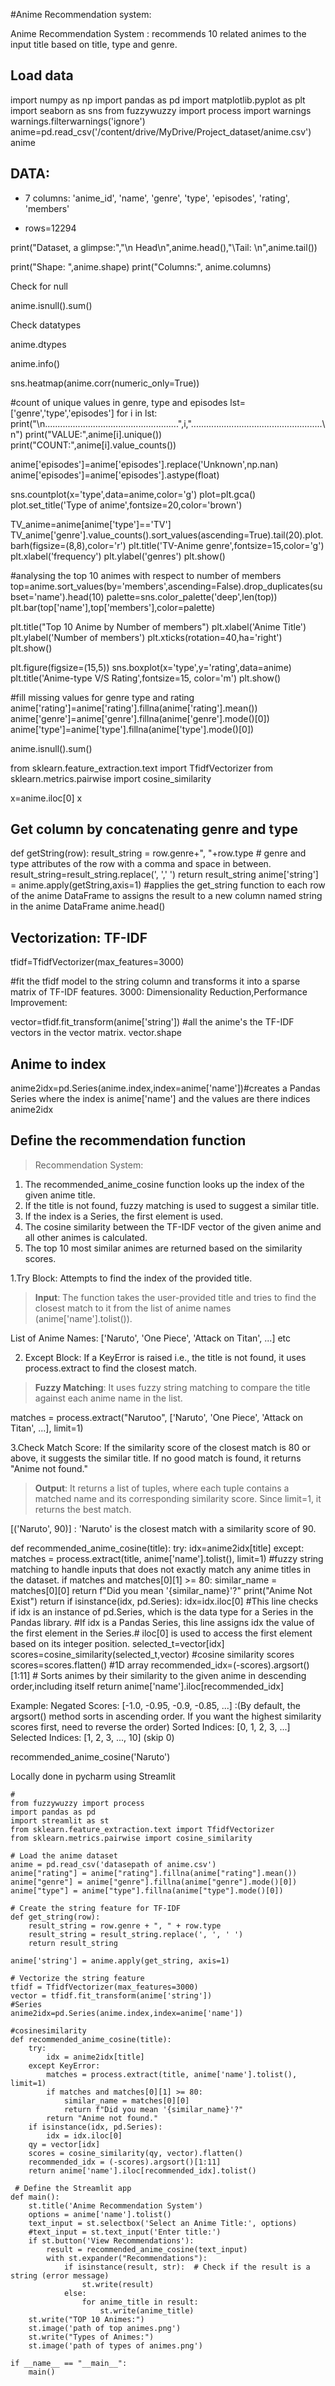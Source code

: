 #Anime Recommendation system:


Anime Recommendation System :
recommends 10 related animes to the input title based on title, type and genre.

## Load data

import numpy as np
import pandas as pd
import matplotlib.pyplot as plt
import seaborn as sns
from fuzzywuzzy import process
import warnings
warnings.filterwarnings('ignore')
anime=pd.read_csv('/content/drive/MyDrive/Project_dataset/anime.csv')
anime

## DATA:

*   7 columns: 'anime_id', 'name', 'genre', 'type', 'episodes', 'rating', 'members'

*  rows=12294



print("Dataset, a glimpse:","\n Head\n",anime.head(),"\Tail: \n",anime.tail())

print("Shape: ",anime.shape)
print("Columns:", anime.columns)

Check for null

anime.isnull().sum()

Check datatypes

anime.dtypes

anime.info()

sns.heatmap(anime.corr(numeric_only=True))

#count of unique values in genre, type and episodes
lst=['genre','type','episodes']
for i in lst:
  print("\n.....................................................",i,"....................................................\n")
  print("VALUE:",anime[i].unique())
  print("COUNT:",anime[i].value_counts())



anime['episodes']=anime['episodes'].replace('Unknown',np.nan)
anime['episodes']=anime['episodes'].astype(float)

sns.countplot(x='type',data=anime,color='g')
plot=plt.gca()
plot.set_title('Type of anime',fontsize=20,color='brown')

TV_anime=anime[anime['type']=='TV']
TV_anime['genre'].value_counts().sort_values(ascending=True).tail(20).plot.barh(figsize=(8,8),color='r')
plt.title('TV-Anime genre',fontsize=15,color='g')
plt.xlabel('frequency')
plt.ylabel('genres')
plt.show()

#analysing the top 10 animes with respect to number of members
top=anime.sort_values(by='members',ascending=False).drop_duplicates(subset='name').head(10)
palette=sns.color_palette('deep',len(top))
plt.bar(top['name'],top['members'],color=palette)

plt.title("Top 10 Anime by Number of members")
plt.xlabel('Anime Title')
plt.ylabel('Number of members')
plt.xticks(rotation=40,ha='right')
plt.show()

plt.figure(figsize=(15,5))
sns.boxplot(x='type',y='rating',data=anime)
plt.title('Anime-type V/S Rating',fontsize=15, color='m')
plt.show()

#fill missing values for genre type and rating
anime['rating']=anime['rating'].fillna(anime['rating'].mean())
anime['genre']=anime['genre'].fillna(anime['genre'].mode()[0])
anime['type']=anime['type'].fillna(anime['type'].mode()[0])

anime.isnull().sum()

from sklearn.feature_extraction.text import TfidfVectorizer
from sklearn.metrics.pairwise import cosine_similarity

x=anime.iloc[0]
x

## Get column by concatenating genre and type

def getString(row):
    result_string = row.genre+", "+row.type  # genre and type attributes of the row with a comma and space in between.
    result_string=result_string.replace(', ',' ')
    return  result_string
anime['string'] = anime.apply(getString,axis=1) #applies the get_string function to each row of the anime DataFrame to assigns the result to a new column named string in the anime DataFrame
anime.head()

## Vectorization: TF-IDF

tfidf=TfidfVectorizer(max_features=3000)

#fit the tfidf model to the string column and transforms it into a sparse matrix of TF-IDF features. 3000: Dimensionality Reduction,Performance Improvement:

vector=tfidf.fit_transform(anime['string']) #all the anime's the TF-IDF vectors in the vector matrix.
vector.shape

## Anime to index

anime2idx=pd.Series(anime.index,index=anime['name'])#creates a Pandas Series where the index is anime['name'] and the values are there indices
anime2idx

## Define the recommendation function

  


> Recommendation System:
1. The recommended_anime_cosine function looks up the index of the given anime title.
2. If the title is not found, fuzzy matching is used to suggest a similar title.
3. If the index is a Series, the first element is used.
4. The cosine similarity between the TF-IDF vector of the given anime and all other animes is calculated.
5. The top 10 most similar animes are returned based on the similarity scores.

1.Try Block: Attempts to find the index of the provided title.


> **Input**: The function takes the user-provided title and tries to find the closest match to it from the list of anime names (anime['name'].tolist()).


List of Anime Names: ['Naruto', 'One Piece', 'Attack on Titan', ...] etc

2. Except Block: If a KeyError is raised i.e., the title is not found, it uses process.extract to find the closest match.



> **Fuzzy Matching**: It uses fuzzy string matching to compare the title against each anime name in the list.


matches = process.extract("Narutoo", ['Naruto', 'One Piece', 'Attack on Titan', ...], limit=1)

3.Check Match Score: If the similarity score of the closest match is 80 or above, it suggests the similar title. If no good match is found, it returns "Anime not found."
> **Output**: It returns a list of tuples, where each tuple contains a matched name and its corresponding similarity score. Since limit=1, it returns the best match.

[('Naruto', 90)] : 'Naruto' is the closest match with a similarity score of 90.

def recommended_anime_cosine(title):
    try:
        idx=anime2idx[title]
    except:
        matches = process.extract(title, anime['name'].tolist(), limit=1) #fuzzy string matching to handle  inputs that does not exactly match any anime titles in the dataset.
        if matches and matches[0][1] >= 80:
            similar_name = matches[0][0]
            return f"Did you mean '{similar_name}'?"
        print("Anime Not Exist")
        return
    if isinstance(idx, pd.Series):
        idx=idx.iloc[0]
    #This line checks if idx is an instance of pd.Series, which is the data type for a Series in the Pandas library.
    #If idx is a Pandas Series, this line assigns idx the value of the first element in the Series.# iloc[0] is used to access the first element based on its integer position.
    selected_t=vector[idx]
    scores=cosine_similarity(selected_t,vector) #cosine similarity scores
    scores=scores.flatten() #1D array
    recommended_idx=(-scores).argsort()[1:11] # Sorts animes by their similarity to the given anime in descending order,including itself
    return anime['name'].iloc[recommended_idx]

Example:
Negated Scores: [-1.0, -0.95, -0.9, -0.85, ...] :(By default, the argsort() method sorts in ascending order. If you want the highest similarity scores first, need to reverse the order)
Sorted Indices: [0, 1, 2, 3, ...]
Selected Indices: [1, 2, 3, ..., 10] (skip 0)

recommended_anime_cosine('Naruto')

Locally done in pycharm using Streamlit



```
#
from fuzzywuzzy import process
import pandas as pd
import streamlit as st
from sklearn.feature_extraction.text import TfidfVectorizer
from sklearn.metrics.pairwise import cosine_similarity

# Load the anime dataset
anime = pd.read_csv('datasepath of anime.csv')
anime["rating"] = anime["rating"].fillna(anime["rating"].mean())
anime["genre"] = anime["genre"].fillna(anime["genre"].mode()[0])
anime["type"] = anime["type"].fillna(anime["type"].mode()[0])

# Create the string feature for TF-IDF
def get_string(row):
    result_string = row.genre + ", " + row.type
    result_string = result_string.replace(', ', ' ')
    return result_string

anime['string'] = anime.apply(get_string, axis=1)

# Vectorize the string feature
tfidf = TfidfVectorizer(max_features=3000)
vector = tfidf.fit_transform(anime['string'])
#Series
anime2idx=pd.Series(anime.index,index=anime['name'])

#cosinesimilarity
def recommended_anime_cosine(title):
    try:
        idx = anime2idx[title]
    except KeyError:
        matches = process.extract(title, anime['name'].tolist(), limit=1)
        if matches and matches[0][1] >= 80:
            similar_name = matches[0][0]
            return f"Did you mean '{similar_name}'?"
        return "Anime not found."
    if isinstance(idx, pd.Series):
        idx = idx.iloc[0]
    qy = vector[idx]
    scores = cosine_similarity(qy, vector).flatten()
    recommended_idx = (-scores).argsort()[1:11]  
    return anime['name'].iloc[recommended_idx].tolist()

 # Define the Streamlit app
def main():
    st.title('Anime Recommendation System')
    options = anime['name'].tolist()
    text_input = st.selectbox('Select an Anime Title:', options)
    #text_input = st.text_input('Enter title:')
    if st.button('View Recommendations'):
        result = recommended_anime_cosine(text_input)
        with st.expander("Recommendations"):
            if isinstance(result, str):  # Check if the result is a string (error message)
                st.write(result)
            else:
                for anime_title in result:
                    st.write(anime_title)
    st.write("TOP 10 Animes:")
    st.image('path of top animes.png')
    st.write("Types of Animes:")
    st.image('path of types of animes.png')

if __name__ == "__main__":
    main()
```


